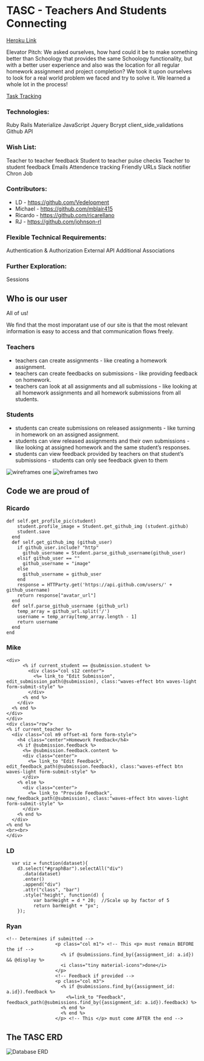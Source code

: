 # TASC - Teachers And Students Connecting
[Heroku Link](https://floating-lowlands-88571.herokuapp.com/)

Elevator Pitch:
We asked ourselves, how hard could it be to make something better than Schoology that provides the same Schoology functionality, but with a better user experience and also was the location for all regular homework assignment and project completion?  We took it upon ourselves to look for a real world problem we faced and try to solve it.  We learned a whole lot in the process!

[Task Tracking](https://github.com/Vedelopment/learning-hub/projects/1)

### Technologies:
Ruby
Rails
Materialize
JavaScript
Jquery
Bcrypt
client_side_validations
Github API

### Wish List:
Teacher to teacher feedback
Student to teacher pulse checks
Teacher to student feedback
Emails
Attendence tracking
Friendly URLs
Slack notifier
Chron Job

### Contributors:
* LD - https://github.com/Vedelopment
* Michael - https://github.com/mblair415
* Ricardo - https://github.com/ricarellano
* RJ - https://github.com/johnson-rl

### Flexible Technical Requirements:
Authentication & Authorization
External API
Additional Associations

### Further Exploration:
Sessions

## Who is our user

All of us!  

We find that the most imporatant use of our site is that the most relevant information is easy to access and that communication flows freely.

### Teachers

* teachers can create assignments - like creating a homework assignment.
* teachers can create feedbacks on submissions - like providing feedback on homework.
* teachers can look at all assignments and all submissions - like looking at all homework assignments and all homework submissions from all students. 

### Students

* students can create submissions on released assignments - like turning in homework on an assigned assignment.
* students can view released assignments and their own submissions - like looking at assigned homework and the same student’s responses.
* students can view feedback provided by teachers on that student’s submissions - students can only see feedback given to them

![wireframes one](https://files.slack.com/files-pri/T0351JZQ0-F44NPR2G0/img_20170214_121856.jpg)
![wireframes two](https://files.slack.com/files-tmb/T0351JZQ0-F465M9154-8cb631c877/img_20170214_121936_1024.jpg)

## Code we are proud of

### Ricardo
```
def self.get_profile_pic(student)
    student.profile_image = Student.get_github_img (student.github)
    student.save
  end
  def self.get_github_img (github_user)
    if github_user.include? "http"
      github_username = Student.parse_github_username(github_user)
    elsif github_user == ""
      github_username = "image"
    else
      github_username = github_user
    end
    response = HTTParty.get('https://api.github.com/users/' + github_username)
    return response["avatar_url"]
  end
  def self.parse_github_username (github_url)
    temp_array = github_url.split('/')
    username = temp_array[temp_array.length - 1]
    return username
  end
end
```
### Mike
```
<div>
      <% if current_student == @submission.student %>
        <div class="col s12 center">
          <%= link_to "Edit Submission", edit_submission_path(@submission), class:"waves-effect btn waves-light form-submit-style" %>
        </div>
      <% end %>
    </div>
  <% end %>
</div>
</div>
<div class="row">
<% if current_teacher %>
  <div class="col m9 offset-m1 form form-style">
    <h4 class="center">Homework Feedback</h4>
    <% if @submission.feedback %>
      <%= @submission.feedback.content %>
      <div class="center">
        <%= link_to "Edit Feedback", edit_feedback_path(@submission.feedback), class:"waves-effect btn waves-light form-submit-style" %>
      </div>
    <% else %>
      <div class="center">
        <%= link_to "Provide Feedback", new_feedback_path(@submission), class:"waves-effect btn waves-light form-submit-style" %>
      </div>
    <% end %>
  </div>
<% end %>
<br><br>
</div>
```
### LD
```
  var viz = function(dataset){
    d3.select("#graphBar").selectAll("div")
      .data(dataset)
      .enter()
      .append("div")
      .attr("class", "bar")
      .style("height", function(d) {
          var barHeight = d * 20;  //Scale up by factor of 5
          return barHeight + "px";
    });
```

### Ryan
```
<!-- Determines if submitted -->
                  <p class="col m1"> <!-- This <p> must remain BEFORE the if -->
                    <% if @submissions.find_by({assignment_id: a.id}) && @display %>
                    <i class="tiny material-icons">done</i>
                  </p>
                  <!-- Feedback if provided -->
                  <p class="col m3">
                    <% if @submissions.find_by({assignment_id: a.id}).feedback %>
                      <%=link_to "Feedback", feedback_path(@submissions.find_by({assignment_id: a.id}).feedback) %>
                    <% end %>
                    <% end %>
                  </p> <!-- This </p> must come AFTER the end -->
```

## The TASC ERD

![Database ERD](https://i.imgur.com/MW9gotA.png)
